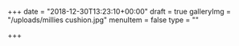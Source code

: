 +++
date = "2018-12-30T13:23:10+00:00"
draft = true
galleryImg = "/uploads/millies cushion.jpg"
menuItem = false
type = ""

+++
